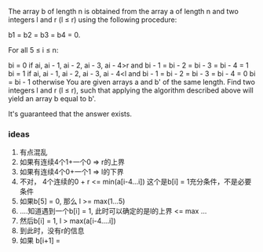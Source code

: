 The array b of length n is obtained from the array a of length n and two integers l and r (l ≤ r) using the following
procedure:

b1 = b2 = b3 = b4 = 0.

For all 5 ≤ i ≤ n:

bi = 0 if ai, ai - 1, ai - 2, ai - 3, ai - 4>r and bi - 1 = bi - 2 = bi - 3 = bi - 4 = 1
bi = 1 if ai, ai - 1, ai - 2, ai - 3, ai - 4<l and bi - 1 = bi - 2 = bi - 3 = bi - 4 = 0
bi = bi - 1 otherwise
You are given arrays a and b' of the same length. Find two integers l and r (l ≤ r), such that applying the algorithm
described above will yield an array b equal to b'.

It's guaranteed that the answer exists.

### ideas

1. 有点混乱
2. 如果有连续4个1+一个0 => r的上界
3. 如果有连续4个0+一个1 => l的下界
4. 不对， 4个连续的0 + r <= min(a[i-4...i]) 这个是b[i] = 1充分条件，不是必要条件
5. 如果b[5] = 0, 那么 l >= max(1...5)
6. ....知道遇到一个b[i] = 1, 此时可以确定的是l的上界 <= max ...
7. 然后b[i] = 1, l >  max(a[i-4....i])
8. 到此时，没有r的信息
9. 如果 b[i+1] = 